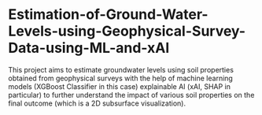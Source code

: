 # Estimation-of-Ground-Water-Levels-using-Geophysical-Survey-Data-using-ML-and-xAl
This project aims to estimate groundwater levels using soil properties obtained from geophysical surveys with the help of machine learning models (XGBoost Classifier in this case) explainable AI (xAI, SHAP in particular) to further understand the impact of various soil properties on the final outcome (which is a 2D subsurface visualization). 
